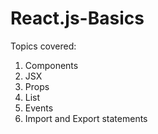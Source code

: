 # React.js-Basics
Topics covered:
1. Components
2. JSX
3. Props
4. List
5. Events
6. Import and Export statements
